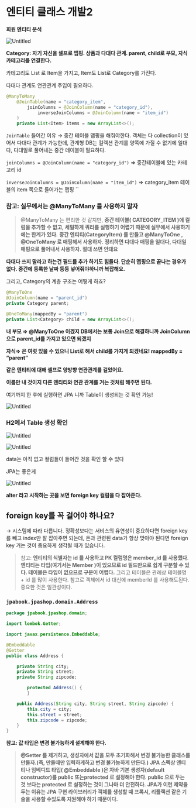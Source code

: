 # 엔티티 클래스 개발2

**회원 엔티티 분석**

![Untitled](%E1%84%8B%E1%85%A6%E1%86%AB%E1%84%90%E1%85%B5%E1%84%90%E1%85%B5%20%E1%84%8F%E1%85%B3%E1%86%AF%E1%84%85%E1%85%A2%E1%84%89%E1%85%B3%20%E1%84%80%E1%85%A2%E1%84%87%E1%85%A1%E1%86%AF2%20f689fdc109544fedb14969ff7c6a9db1/Untitled.png)

**Category: 자기 자신을 셀프로 맵핑. 상품과 다대다 관계. parent, child로 부모, 자식 카테고리를 연결한다.**

카테고리도 List<Item> 로 Item을 가지고, Item도 List<Category>로 Category를 가진다.

다대다 관계도 연관관계 주입이 필요하다.

```java
@ManyToMany
    @JoinTable(name = "category_item",
        joinColumns = @JoinColumn(name = "category_id"),
            inverseJoinColumns = @JoinColumn(name = "item_id")
    )
    private List<Item> items = new ArrayList<>();
```

`JoinTable` 들어간 이유 → 중간 테이블 맵핑을 해줘야한다. 객체는 다 collection이 있어서 다대다 관계가 가능한데,  관계형 DB는 컬렉션 관계를 양쪽에 가질 수 없기에 일대다, 다대일로 풀어내는 중간 테이블이 필요하다.

`joinColumns = @JoinColumn(name = "category_id")` => 중간테이블에 있는 카테고리 id 

`inverseJoinColumns = @JoinColumn(name = "item_id")` => category_item 테이블의 item 쪽으로 들어가는 맵핑 ``

### 참고: 실무에서는 @ManyToMany 를 사용하지 말자

> @ManyToMany 는 편리한 것 같지만, **중간 테이블( CATEGORY_ITEM )에 컬럼을 추가할 수 없고, 세밀하게 쿼리를 실행하기 어렵기 때문에 실무에서 사용하기에는 한계가 있다.** **중간 엔티티(CategoryItem) 를 만들고 @ManyToOne , @OneToMany 로 매핑해서 사용하자. 정리하면 다대다 매핑을 일대다, 다대일 매핑으로 풀어내서 사용하자.
절대 쓰면 안돼요**
> 

**다대다 쓰지 말라고 하는건 필드를 추가 하기도 힘들다. 단순히 맵핑으로 끝나는 경우가 없다.
중간에 등록한 날짜 등등 넣어줘야하니까 복잡해요.**

그리고, Category의 계층 구조는 어떻게 하죠?

```java
@ManyToOne
@JoinColumn(name = "parent_id")
private Category parent;

@OneToMany(mappedBy = "parent")
private List<Category> child = new ArrayList<>();
```

**내 부모 ⇒ @ManyToOne 이겠지
DB에서는 보통 Join으로 해결하니까 JoinColumn으로 parent_id를 가지고 있으면 되겠지**

**자식⇒ 은 여럿 있을 수 있으니 List<Category>로 해서 child를 가지게 되겠네요! mappedBy = “parent”**

**같은 엔티티에 대해 셀프로 양방향 연관관계를 걸었어요.**

**이름만 내 것이지 다른 엔티티와 연관 관계를 거는 것처럼 해주면 된다.**

여기까지 한 후에 실행하면 JPA 니까 Table이 생성되는 것 확인 가능!

![Untitled](%E1%84%8B%E1%85%A6%E1%86%AB%E1%84%90%E1%85%B5%E1%84%90%E1%85%B5%20%E1%84%8F%E1%85%B3%E1%86%AF%E1%84%85%E1%85%A2%E1%84%89%E1%85%B3%20%E1%84%80%E1%85%A2%E1%84%87%E1%85%A1%E1%86%AF2%20f689fdc109544fedb14969ff7c6a9db1/Untitled%201.png)

### H2에서 Table 생성 확인

![Untitled](%E1%84%8B%E1%85%A6%E1%86%AB%E1%84%90%E1%85%B5%E1%84%90%E1%85%B5%20%E1%84%8F%E1%85%B3%E1%86%AF%E1%84%85%E1%85%A2%E1%84%89%E1%85%B3%20%E1%84%80%E1%85%A2%E1%84%87%E1%85%A1%E1%86%AF2%20f689fdc109544fedb14969ff7c6a9db1/Untitled%202.png)

![Untitled](%E1%84%8B%E1%85%A6%E1%86%AB%E1%84%90%E1%85%B5%E1%84%90%E1%85%B5%20%E1%84%8F%E1%85%B3%E1%86%AF%E1%84%85%E1%85%A2%E1%84%89%E1%85%B3%20%E1%84%80%E1%85%A2%E1%84%87%E1%85%A1%E1%86%AF2%20f689fdc109544fedb14969ff7c6a9db1/Untitled%203.png)

data는 아직 없고 컬럼들이 들어간 것을 확인 할 수 있다

JPA는 좋은게

![Untitled](%E1%84%8B%E1%85%A6%E1%86%AB%E1%84%90%E1%85%B5%E1%84%90%E1%85%B5%20%E1%84%8F%E1%85%B3%E1%86%AF%E1%84%85%E1%85%A2%E1%84%89%E1%85%B3%20%E1%84%80%E1%85%A2%E1%84%87%E1%85%A1%E1%86%AF2%20f689fdc109544fedb14969ff7c6a9db1/Untitled%204.png)

**alter 라고 시작하는 곳을 보면 foreign key 컬럼을 다 잡아준다.**

## foreign key를 꼭 걸어야 하나요?

→ 시스템에 따라 다릅니다. 정확성보다는 서비스의 유연성이 중요하다면 foreign key를 빼고 index만 잘 잡아주면 되는데, 돈과 관련된 data가 항상 맞아야 된다면 foreign key 거는 것이 중요하게 생각될 때가 있습니다. 

> 참고: **엔티티의 식별자는 id 를 사용하고 PK 컬럼명은 member_id 를 사용했다**. **엔티티는 타입(여기서는 Member )이 있으므로 id 필드만으로 쉽게 구분할 수 있다. 테이블은 타입이 없으므로 구분이 어렵다.** 그리고 테이블은 관례상 테이블명 + id 를 많이 사용한다. 참고로 객체에서 id 대신에 memberId 를 사용해도된다. 중요한 것은 일관성이다.
> 

### 

### `jpabook.jpashop.domain.Address`

```java
package jpabook.jpashop.domain;

import lombok.Getter;

import javax.persistence.Embeddable;

@Embeddable
@Getter
public class Address {

    private String city;
    private String street;
    private String zipcode;

		protected Address() {
		}

    public Address(String city, String street, String zipcode) {
        this.city = city;
        this.street = street;
        this.zipcode = zipcode;
    }
}

```

**참고: 값 타입은 변경 불가능하게 설계해야 한다.**

> **@Setter 를 제거하고, 생성자에서 값을 모두 초기화해서 변경 불가능한 클래스를 만들자.(즉, 만들때만 입력하게하고 변경 불가능하게 만든다.)** **JPA 스펙상 엔티티나 임베디드 타입( @Embeddable )은 자바 기본 생성자(default constructor)를 public 또는protected 로 설정해야 한다**. **public 으로 두는 것 보다는 protected 로 설정하는 것이 그나마 더 안전하다.**
**JPA가 이런 제약을 두는 이유는 JPA 구현 라이브러리가 객체를 생성할 때 프록시, 리플랙션 같은 기술을 사용할 수있도록 지원해야 하기 때문이다.**
>